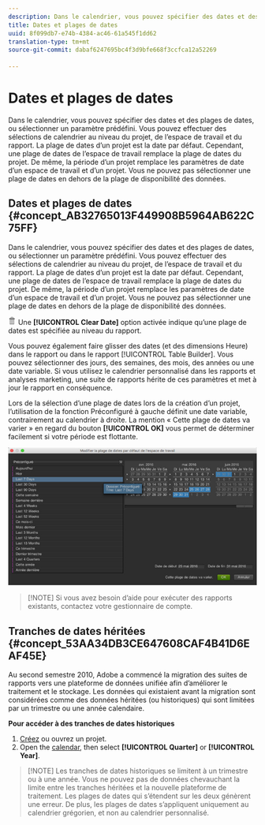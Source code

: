 ```yaml
---
description: Dans le calendrier, vous pouvez spécifier des dates et des plages de dates, ou sélectionner un paramètre prédéfini. Vous pouvez effectuer des sélections de calendrier au niveau du projet, de l’espace de travail et du rapport. La plage de dates d’un projet est la date par défaut. Cependant, une plage de dates de l’espace de travail remplace la plage de dates du projet. De même, la période d’un projet remplace les paramètres de date d’un espace de travail et d’un projet. Vous ne pouvez pas sélectionner une plage de dates en dehors de la plage de disponibilité des données.
title: Dates et plages de dates
uuid: 8f099db7-e74b-4384-ac46-61a545f1dd62
translation-type: tm+mt
source-git-commit: dabaf6247695bc4f3d9bfe668f3ccfca12a52269

---
```



# Dates et plages de dates

Dans le calendrier, vous pouvez spécifier des dates et des plages de dates, ou sélectionner un paramètre prédéfini. Vous pouvez effectuer des sélections de calendrier au niveau du projet, de l’espace de travail et du rapport. La plage de dates d’un projet est la date par défaut. Cependant, une plage de dates de l’espace de travail remplace la plage de dates du projet. De même, la période d’un projet remplace les paramètres de date d’un espace de travail et d’un projet. Vous ne pouvez pas sélectionner une plage de dates en dehors de la plage de disponibilité des données.

## Dates et plages de dates {#concept_AB32765013F449908B5964AB622C75FF}

Dans le calendrier, vous pouvez spécifier des dates et des plages de dates, ou sélectionner un paramètre prédéfini. Vous pouvez effectuer des sélections de calendrier au niveau du projet, de l’espace de travail et du rapport. La plage de dates d’un projet est la date par défaut. Cependant, une plage de dates de l’espace de travail remplace la plage de dates du projet. De même, la période d’un projet remplace les paramètres de date d’un espace de travail et d’un projet. Vous ne pouvez pas sélectionner une plage de dates en dehors de la plage de disponibilité des données.

![](assets/Delete_Standard.png) Une **[!UICONTROL Clear Date]** option activée indique qu’une plage de dates est spécifiée au niveau du rapport.

Vous pouvez également faire glisser des dates (et des dimensions Heure) dans le rapport ou dans le rapport [!UICONTROL Table Builder]. Vous pouvez sélectionner des jours, des semaines, des mois, des années ou une date variable. Si vous utilisez le calendrier personnalisé dans les rapports et analyses marketing, une suite de rapports hérite de ces paramètres et met à jour le rapport en conséquence.

Lors de la sélection d’une plage de dates lors de la création d’un projet, l’utilisation de la fonction Préconfiguré à gauche définit une date variable, contrairement au calendrier à droite. La mention « Cette plage de dates va varier » en regard du bouton **[!UICONTROL OK]** vous permet de déterminer facilement si votre période est flottante.

![](assets/daterange.jpeg)

>[!NOTE] Si vous avez besoin d’aide pour exécuter des rapports existants, contactez votre gestionnaire de compte.

## Tranches de dates héritées {#concept_53AA34DB3CE647608CAF4B41D6EAF45E}

Au second semestre 2010, Adobe a commencé la migration des suites de rapports vers une plateforme de données unifiée afin d’améliorer le traitement et le stockage. Les données qui existaient avant la migration sont considérées comme des données héritées (ou historiques) qui sont limitées par un trimestre ou une année calendaire.

<!-- 

c_legacy_data.xml

 -->

**Pour accéder à des tranches de dates historiques**

1. [Créez](/help/analyze/ad-hoc-analysis/c-getting-started.md) ou ouvrez un projet.
1. Open the [calendar](/help/analyze/ad-hoc-analysis/c-dates.md), then select **[!UICONTROL Quarter]** or **[!UICONTROL Year]**.

>[!NOTE] Les tranches de dates historiques se limitent à un trimestre ou à une année. Vous ne pouvez pas  de données chevauchant la limite entre les tranches héritées et la nouvelle plateforme de traitement. Les plages de dates qui s’étendent sur les deux génèrent une erreur. De plus, les plages de dates s’appliquent uniquement au calendrier grégorien, et non au calendrier personnalisé.

